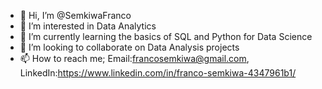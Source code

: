 - 👋 Hi, I’m @SemkiwaFranco
- 👀 I’m interested in Data Analytics
- 🌱 I’m currently learning the basics of SQL and Python for Data Science
- 💞️ I’m looking to collaborate on Data Analysis projects
- 📫 How to reach me; Email:francosemkiwa@gmail.com, LinkedIn:https://www.linkedin.com/in/franco-semkiwa-4347961b1/

<!---
SemkiwaFranco/SemkiwaFranco is a ✨ special ✨ repository because its `README.md` (this file) appears on your GitHub profile.
You can click the Preview link to take a look at your changes.
--->
